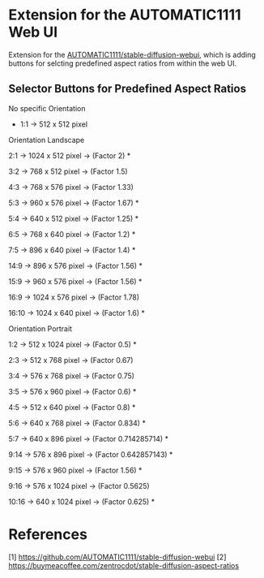 # Extension for the AUTOMATIC1111 Web UI

Extension for the [AUTOMATIC1111/stable-diffusion-webui](https://github.com/AUTOMATIC1111/stable-diffusion-webui), which is adding buttons for selcting predefined aspect ratios from within the web UI.

## Selector Buttons for Predefined Aspect Ratios

No specific Orientation

* 1:1 → 512 x 512 pixel

Orientation Landscape

2:1 → 1024 x 512 pixel → (Factor 2) *

3:2 → 768 x 512 pixel → (Factor 1.5)

4:3 → 768 x 576 pixel → (Factor 1.33)

5:3 → 960 x 576 pixel → (Factor 1.67) *

5:4 → 640 x 512 pixel → (Factor 1.25) *

6:5 → 768 x 640 pixel → (Factor 1.2) *

7:5 → 896 x 640 pixel → (Factor 1.4) *

14:9 → 896 x 576 pixel → (Factor 1.56) *

15:9 → 960 x 576 pixel → (Factor 1.56) *

16:9 → 1024 x 576 pixel → (Factor 1.78)

16:10 → 1024 x 640 pixel → (Factor 1.6) *

Orientation Portrait

1:2 → 512 x 1024 pixel → (Factor 0.5) *

2:3 → 512 x 768 pixel → (Factor 0.67)

3:4 → 576 x 768 pixel → (Factor 0.75)

3:5 → 576 x 960 pixel → (Factor 0.6) *

4:5 → 512 x 640 pixel → (Factor 0.8) *

5:6 → 640 x 768 pixel → (Factor 0.834) *

5:7 → 640 x 896 pixel → (Factor 0.714285714) *

9:14 → 576 x 896 pixel → (Factor 0.642857143) *

9:15 → 576 x 960 pixel → (Factor 1.56) *

9:16 → 576 x 1024 pixel → (Factor 0.5625)

10:16 → 640 x 1024 pixel → (Factor 0.625) *

# References
[1] https://github.com/AUTOMATIC1111/stable-diffusion-webui
[2] https://buymeacoffee.com/zentrocdot/stable-diffusion-aspect-ratios



